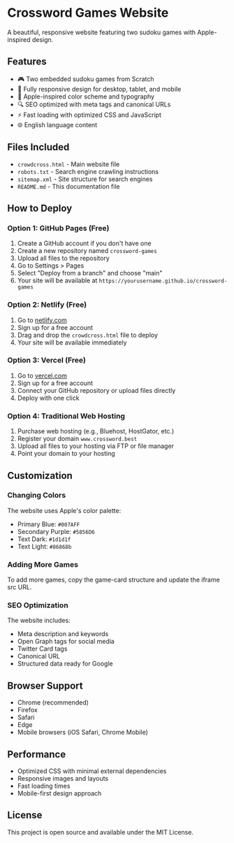 # Crossword Games Website

A beautiful, responsive website featuring two sudoku games with Apple-inspired design.

## Features

- 🎮 Two embedded sudoku games from Scratch
- 📱 Fully responsive design for desktop, tablet, and mobile
- 🎨 Apple-inspired color scheme and typography
- 🔍 SEO optimized with meta tags and canonical URLs
- ⚡ Fast loading with optimized CSS and JavaScript
- 🌐 English language content

## Files Included

- `crowdcross.html` - Main website file
- `robots.txt` - Search engine crawling instructions
- `sitemap.xml` - Site structure for search engines
- `README.md` - This documentation file

## How to Deploy

### Option 1: GitHub Pages (Free)
1. Create a GitHub account if you don't have one
2. Create a new repository named `crossword-games`
3. Upload all files to the repository
4. Go to Settings > Pages
5. Select "Deploy from a branch" and choose "main"
6. Your site will be available at `https://yourusername.github.io/crossword-games`

### Option 2: Netlify (Free)
1. Go to [netlify.com](https://netlify.com)
2. Sign up for a free account
3. Drag and drop the `crowdcross.html` file to deploy
4. Your site will be available immediately

### Option 3: Vercel (Free)
1. Go to [vercel.com](https://vercel.com)
2. Sign up for a free account
3. Connect your GitHub repository or upload files directly
4. Deploy with one click

### Option 4: Traditional Web Hosting
1. Purchase web hosting (e.g., Bluehost, HostGator, etc.)
2. Register your domain `www.crossword.best`
3. Upload all files to your hosting via FTP or file manager
4. Point your domain to your hosting

## Customization

### Changing Colors
The website uses Apple's color palette:
- Primary Blue: `#007AFF`
- Secondary Purple: `#5856D6`
- Text Dark: `#1d1d1f`
- Text Light: `#86868b`

### Adding More Games
To add more games, copy the game-card structure and update the iframe src URL.

### SEO Optimization
The website includes:
- Meta description and keywords
- Open Graph tags for social media
- Twitter Card tags
- Canonical URL
- Structured data ready for Google

## Browser Support

- Chrome (recommended)
- Firefox
- Safari
- Edge
- Mobile browsers (iOS Safari, Chrome Mobile)

## Performance

- Optimized CSS with minimal external dependencies
- Responsive images and layouts
- Fast loading times
- Mobile-first design approach

## License

This project is open source and available under the MIT License. 